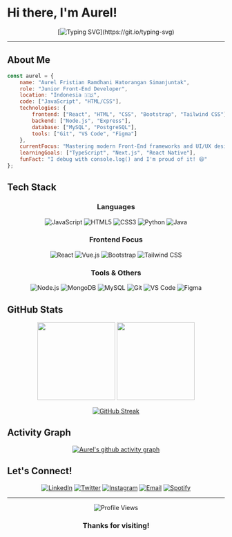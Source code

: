 # Hi there, I'm Aurel!

<div align="center">
  
  [![Typing SVG](https://readme-typing-svg.herokuapp.com?font=Fira+Code&size=22&duration=3000&pause=1000&color=2F81F7&center=true&vCenter=true&width=440&lines=Welcome+to+my+GitHub+Profile!;Junior+Front-End+Developer;Always+learning+new+things;Let's+build+something+amazing!)](https://git.io/typing-svg)
  
</div>

---

## About Me

```javascript
const aurel = {
    name: "Aurel Fristian Ramdhani Hatorangan Simanjuntak",
    role: "Junior Front-End Developer",
    location: "Indonesia 🇮🇩",
    code: ["JavaScript", "HTML/CSS"],
    technologies: {
        frontend: ["React", "HTML", "CSS", "Bootstrap", "Tailwind CSS"],
        backend: ["Node.js", "Express"],
        database: ["MySQL", "PostgreSQL"],
        tools: ["Git", "VS Code", "Figma"]
    },
    currentFocus: "Mastering modern Front-End frameworks and UI/UX design",
    learningGoals: ["TypeScript", "Next.js", "React Native"],
    funFact: "I debug with console.log() and I'm proud of it! 😄"
};
```

## Tech Stack

<div align="center">

### Languages
![JavaScript](https://img.shields.io/badge/-JavaScript-F7DF1E?style=flat-square&logo=javascript&logoColor=black)
![HTML5](https://img.shields.io/badge/-HTML5-E34F26?style=flat-square&logo=html5&logoColor=white)
![CSS3](https://img.shields.io/badge/-CSS3-1572B6?style=flat-square&logo=css3&logoColor=white)
![Python](https://img.shields.io/badge/-Python-3776AB?style=flat-square&logo=python&logoColor=white)
![Java](https://img.shields.io/badge/-Java-007396?style=flat-square&logo=java&logoColor=white)

### Frontend Focus
![React](https://img.shields.io/badge/-React-61DAFB?style=flat-square&logo=react&logoColor=black)
![Vue.js](https://img.shields.io/badge/-Vue.js-4FC08D?style=flat-square&logo=vue.js&logoColor=white)
![Bootstrap](https://img.shields.io/badge/-Bootstrap-7952B3?style=flat-square&logo=bootstrap&logoColor=white)
![Tailwind CSS](https://img.shields.io/badge/-Tailwind%20CSS-06B6D4?style=flat-square&logo=tailwindcss&logoColor=white)

### Tools & Others
![Node.js](https://img.shields.io/badge/-Node.js-339933?style=flat-square&logo=node.js&logoColor=white)
![MongoDB](https://img.shields.io/badge/-MongoDB-47A248?style=flat-square&logo=mongodb&logoColor=white)
![MySQL](https://img.shields.io/badge/-MySQL-4479A1?style=flat-square&logo=mysql&logoColor=white)
![Git](https://img.shields.io/badge/-Git-F05032?style=flat-square&logo=git&logoColor=white)
![VS Code](https://img.shields.io/badge/-VS%20Code-007ACC?style=flat-square&logo=visual-studio-code&logoColor=white)
![Figma](https://img.shields.io/badge/-Figma-F24E1E?style=flat-square&logo=figma&logoColor=white)

</div>

## GitHub Stats

<div align="center">
  
  <img height="180em" src="https://github-readme-stats.vercel.app/api?username=Aurelfrhs&show_icons=true&theme=tokyonight&include_all_commits=true&count_private=true"/>
  <img height="180em" src="https://github-readme-stats.vercel.app/api/top-langs/?username=Aurelfrhs&layout=compact&langs_count=8&theme=tokyonight"/>
  
</div>

<div align="center">
  
  [![GitHub Streak](https://streak-stats.demolab.com/?user=Aurelfrhs&theme=tokyonight)](https://git.io/streak-stats)
  
</div>

## Activity Graph

<div align="center">
  
  [![Aurel's github activity graph](https://github-readme-activity-graph.vercel.app/graph?username=Aurelfrhs&theme=tokyo-night)](https://github.com/ashutosh00710/github-readme-activity-graph)
  
</div>

## Let's Connect!

<div align="center">
  
  [![LinkedIn](https://img.shields.io/badge/-LinkedIn-0077B5?style=for-the-badge&logo=linkedin&logoColor=white)](https://linkedin.com/in/aurelfrhs)
  [![Twitter](https://img.shields.io/badge/-Twitter-1DA1F2?style=for-the-badge&logo=twitter&logoColor=white)](https://twitter.com/aurelfrhs)
  [![Instagram](https://img.shields.io/badge/-Instagram-E4405F?style=for-the-badge&logo=instagram&logoColor=white)](https://instagram.com/aurelfrhs)
  [![Email](https://img.shields.io/badge/-Email-EA4335?style=for-the-badge&logo=gmail&logoColor=white)](mailto:aurelfrhs@gmail.com)
  [![Spotify](https://img.shields.io/badge/-Spotify-1DB954?style=for-the-badge&logo=spotify&logoColor=white)](https://open.spotify.com/user/aurelfrhs)
  
</div>

---

<div align="center">
  
  ![Profile Views](https://komarev.com/ghpvc/?username=Aurelfrhs&color=blueviolet&style=flat-square&label=Profile+Views)
  
  ### Thanks for visiting!
</div>